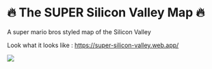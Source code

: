 # 🔥 The SUPER Silicon Valley Map 🔥

A super mario bros styled map of the Silicon Valley

Look what it looks like : https://super-silicon-valley.web.app/

![](2021-05-02_17h22_04.gif)
